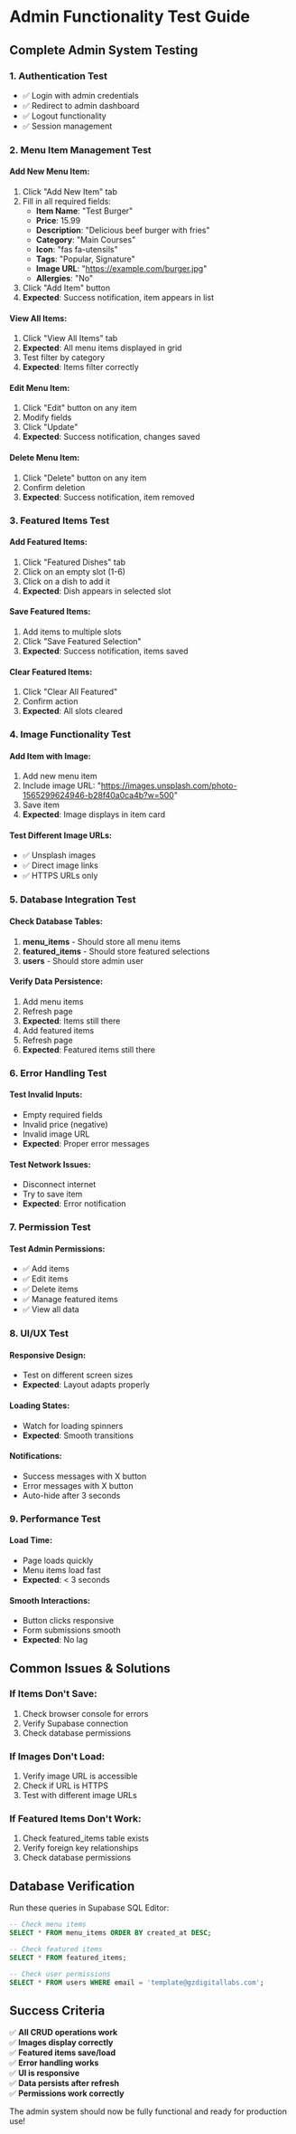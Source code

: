 # Admin Functionality Test Guide

## **Complete Admin System Testing**

### **1. Authentication Test**
- ✅ Login with admin credentials
- ✅ Redirect to admin dashboard
- ✅ Logout functionality
- ✅ Session management

### **2. Menu Item Management Test**

#### **Add New Menu Item:**
1. Click "Add New Item" tab
2. Fill in all required fields:
   - **Item Name**: "Test Burger"
   - **Price**: 15.99
   - **Description**: "Delicious beef burger with fries"
   - **Category**: "Main Courses"
   - **Icon**: "fas fa-utensils"
   - **Tags**: "Popular, Signature"
   - **Image URL**: "https://example.com/burger.jpg"
   - **Allergies**: "No"
3. Click "Add Item" button
4. **Expected**: Success notification, item appears in list

#### **View All Items:**
1. Click "View All Items" tab
2. **Expected**: All menu items displayed in grid
3. Test filter by category
4. **Expected**: Items filter correctly

#### **Edit Menu Item:**
1. Click "Edit" button on any item
2. Modify fields
3. Click "Update"
4. **Expected**: Success notification, changes saved

#### **Delete Menu Item:**
1. Click "Delete" button on any item
2. Confirm deletion
3. **Expected**: Success notification, item removed

### **3. Featured Items Test**

#### **Add Featured Items:**
1. Click "Featured Dishes" tab
2. Click on an empty slot (1-6)
3. Click on a dish to add it
4. **Expected**: Dish appears in selected slot

#### **Save Featured Items:**
1. Add items to multiple slots
2. Click "Save Featured Selection"
3. **Expected**: Success notification, items saved

#### **Clear Featured Items:**
1. Click "Clear All Featured"
2. Confirm action
3. **Expected**: All slots cleared

### **4. Image Functionality Test**

#### **Add Item with Image:**
1. Add new menu item
2. Include image URL: "https://images.unsplash.com/photo-1565299624946-b28f40a0ca4b?w=500"
3. Save item
4. **Expected**: Image displays in item card

#### **Test Different Image URLs:**
- ✅ Unsplash images
- ✅ Direct image links
- ✅ HTTPS URLs only

### **5. Database Integration Test**

#### **Check Database Tables:**
1. **menu_items** - Should store all menu items
2. **featured_items** - Should store featured selections
3. **users** - Should store admin user

#### **Verify Data Persistence:**
1. Add menu items
2. Refresh page
3. **Expected**: Items still there
4. Add featured items
5. Refresh page
6. **Expected**: Featured items still there

### **6. Error Handling Test**

#### **Test Invalid Inputs:**
- Empty required fields
- Invalid price (negative)
- Invalid image URL
- **Expected**: Proper error messages

#### **Test Network Issues:**
- Disconnect internet
- Try to save item
- **Expected**: Error notification

### **7. Permission Test**

#### **Test Admin Permissions:**
- ✅ Add items
- ✅ Edit items
- ✅ Delete items
- ✅ Manage featured items
- ✅ View all data

### **8. UI/UX Test**

#### **Responsive Design:**
- Test on different screen sizes
- **Expected**: Layout adapts properly

#### **Loading States:**
- Watch for loading spinners
- **Expected**: Smooth transitions

#### **Notifications:**
- Success messages with X button
- Error messages with X button
- Auto-hide after 3 seconds

### **9. Performance Test**

#### **Load Time:**
- Page loads quickly
- Menu items load fast
- **Expected**: < 3 seconds

#### **Smooth Interactions:**
- Button clicks responsive
- Form submissions smooth
- **Expected**: No lag

## **Common Issues & Solutions**

### **If Items Don't Save:**
1. Check browser console for errors
2. Verify Supabase connection
3. Check database permissions

### **If Images Don't Load:**
1. Verify image URL is accessible
2. Check if URL is HTTPS
3. Test with different image URLs

### **If Featured Items Don't Work:**
1. Check featured_items table exists
2. Verify foreign key relationships
3. Check database permissions

## **Database Verification**

Run these queries in Supabase SQL Editor:

```sql
-- Check menu items
SELECT * FROM menu_items ORDER BY created_at DESC;

-- Check featured items
SELECT * FROM featured_items;

-- Check user permissions
SELECT * FROM users WHERE email = 'template@gzdigitallabs.com';
```

## **Success Criteria**

✅ **All CRUD operations work**  
✅ **Images display correctly**  
✅ **Featured items save/load**  
✅ **Error handling works**  
✅ **UI is responsive**  
✅ **Data persists after refresh**  
✅ **Permissions work correctly**  

The admin system should now be fully functional and ready for production use! 